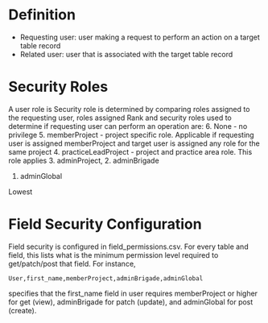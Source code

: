 # Definition
- Requesting user: user making a request to perform an action on a target table record
- Related user: user that is associated with the target table record

# Security Roles
A user role is 
Security role is determined by comparing roles assigned to the requesting user, roles assigned
Rank and security roles used to determine if requesting user can
perform an operation are: 
6. None - no privilege
5. memberProject - project specific role.  Applicable if requesting
user is assigned memberProject and target user is assigned any role for the same project
4. practiceLeadProject - project and practice area role.  This role applies
3. adminProject,
2. adminBrigade 
1. adminGlobal

Lowest

# Field Security Configuration
Field security is configured in field_permissions.csv. For every table and field, this lists what is the minimum permission level required to get/patch/post that field. For instance,

```
User,first_name,memberProject,adminBrigade,adminGlobal
```

specifies that the first_name field in user requires memberProject or higher for get (view), adminBrigade for patch (update), and adminGlobal for post (create).

